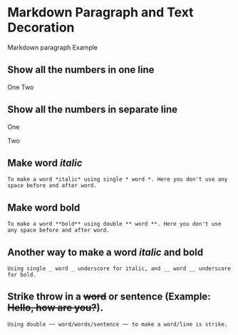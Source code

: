 # Markdown Paragraph and Text Decoration

Markdown paragraph Example

## Show all the numbers in one line
One
Two

## Show all the numbers in separate line
One

Two

## Make word *italic*
    To make a word *italic* using single * word *. Here you don't use any space before and after word.

## Make word **bold**
    To make a word **bold** using double ** word **. Here you don't use any space before and after word.

## Another way to make a word _italic_ and __bold__
    Using single _ word _ underscore for italic, and __ word __ underscore for bold.

## Strike throw in a ~~word~~ or sentence (Example: ~~Hello, how are you?~~).
    Using double ~~ word/words/sentence ~~ to make a word/line is strike.